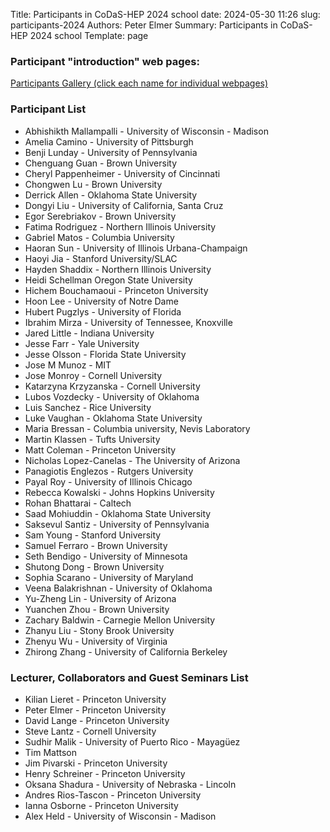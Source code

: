 Title: Participants in CoDaS-HEP 2024 school
date: 2024-05-30 11:26
slug: participants-2024
Authors: Peter Elmer
Summary: Participants in CoDaS-HEP 2024 school
Template: page

<!--
### Group Photo (click to enlarge)

[![Group photo thumbnail](/downloads/codas-hep-2024-group-photo-thumbnail.jpg)](/downloads/codas-hep-2024-group-photo.jpg)
-->

### Participant "introduction" web pages:

[Participants Gallery (click each name for individual webpages)](https://iris-hep.org/codas-hep-2024.html)

### Participant List

  * Abhishikth Mallampalli - University of Wisconsin - Madison
  * Amelia Camino - University of Pittsburgh
  * Benji Lunday - University of Pennsylvania
  * Chenguang Guan - Brown University
  * Cheryl Pappenheimer - University of Cincinnati
  * Chongwen Lu - Brown University
  * Derrick Allen - Oklahoma State University
  * Dongyi Liu - University of California, Santa Cruz
  * Egor Serebriakov - Brown University
  * Fatima Rodriguez - Northern Illinois University
  * Gabriel Matos - Columbia University
  * Haoran Sun - University of Illinois Urbana-Champaign
  * Haoyi Jia - Stanford University/SLAC
  * Hayden Shaddix - Northern Illinois University
  * Heidi Schellman Oregon State University
  * Hichem Bouchamaoui - Princeton University 
  * Hoon Lee - University of Notre Dame
  * Hubert Pugzlys - University of Florida
  * Ibrahim Mirza - University of Tennessee, Knoxville
  * Jared Little - Indiana University
  * Jesse Farr - Yale University
  * Jesse Olsson - Florida State University
  * Jose M Munoz - MIT
  * Jose Monroy - Cornell University
  * Katarzyna Krzyzanska - Cornell University
  * Lubos Vozdecky - University of Oklahoma
  * Luis Sanchez - Rice University
  * Luke Vaughan - Oklahoma State University
  * Maria Bressan - Columbia university, Nevis Laboratory
  * Martin Klassen - Tufts University
  * Matt Coleman - Princeton University
  * Nicholas Lopez-Canelas -  The University of Arizona
  * Panagiotis Englezos - Rutgers University
  * Payal Roy - University of Illinois Chicago
  * Rebecca Kowalski - Johns Hopkins University
  * Rohan Bhattarai - Caltech
  * Saad Mohiuddin - Oklahoma State University 
  * Saksevul Santiz - University of Pennsylvania
  * Sam Young - Stanford University
  * Samuel Ferraro - Brown University
  * Seth Bendigo - University of Minnesota
  * Shutong Dong - Brown University
  * Sophia Scarano - University of Maryland
  * Veena Balakrishnan - University of Oklahoma
  * Yu-Zheng Lin - University of Arizona
  * Yuanchen Zhou - Brown University
  * Zachary Baldwin - Carnegie Mellon University
  * Zhanyu Liu - Stony Brook University
  * Zhenyu Wu - University of Virginia
  * Zhirong Zhang - University of California Berkeley


### Lecturer, Collaborators and Guest Seminars List

  * Kilian Lieret - Princeton University
  * Peter Elmer - Princeton University
  * David Lange - Princeton University
  * Steve Lantz - Cornell University
  * Sudhir Malik - University of Puerto Rico - Mayagüez
  * Tim Mattson 
  * Jim Pivarski - Princeton University
  * Henry Schreiner - Princeton University
  * Oksana Shadura - University of Nebraska - Lincoln
  * Andres Rios-Tascon - Princeton University
  * Ianna Osborne - Princeton University
  * Alex Held - University of Wisconsin - Madison
